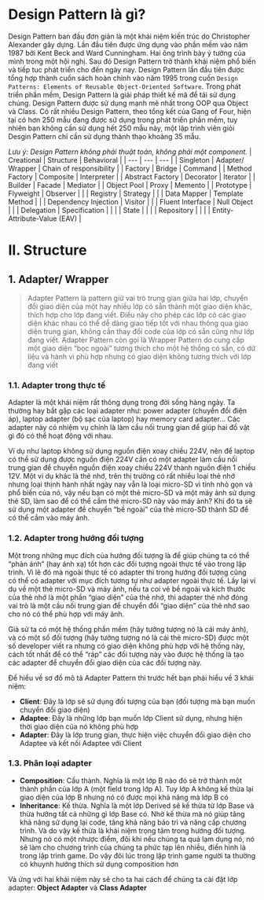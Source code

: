 # Design Pattern là gì?
Design Pattern ban đầu đơn giản là một khái niệm kiến trúc do Christopher Alexander gây dựng. Lần đầu tiên được ứng dụng vào phần mềm vào năm 1987 bởi Kent Beck and Ward Cunningham. Hai ông trình bày ý tưởng của mình trong một hội nghị. Sau đó Design Pattern trở thành khái niệm phổ biến và tiếp tuc phát triển cho đến ngày nay. Design Pattern lần đầu tiên được tổng hợp thành cuốn sách hoàn chỉnh vào năm 1995 trong cuốn `Design Patterns: Elements of Reusable Object-Oriented Software`.
Trong phát triển phần mềm, Design Pattern là giải pháp thiết kế mã để tái sử dụng chúng. Design Pattern được sử dụng mạnh mẽ nhất trong OOP qua Object và Class. Có rất nhiều Design Pattern, theo tổng kết của Gang of Four, hiện tại có hơn 250 mẫu đang được sử dụng trong phát triển phần mềm, tuy nhiên bạn không cần sử dụng hết 250 mẫu này, một lập trình viên giỏi Desgin Pattern chỉ cần sử dụng thành thạo khoảng 35 mẫu.

*Lưu ý: Design Pattern không phải thuật toán, không phải một component.*
| Creational | Structure | Behavioral |
| --- | --- | --- |
| Singleton | Adapter/ Wrapper | Chain of responsibility |
| Factory | Bridge | Command |
| Method Factory | Composite | Interpreter |
| Abstract Factory | Decorator | Iterator |
| Builder | Facade | Mediator |
| Object Pool | Proxy | Memento |
| Prototype | Flyweight | Observer |
| | Registry | Strategy |
| | Data Mapper | Template Method |
| | Dependency Injection | Visitor |
| | Fluent Interface | Null Object |
| | Delegation | Specification |
| | | State |
| | | Repository |
| | | Entity-Attribute-Value (EAV) |

# II. Structure
## 1. Adapter/ Wrapper
>Adapter Pattern là pattern giữ vai trò trung gian giữa hai lớp, chuyển đổi giao diện của một hay nhiều lớp có sẵn thành một giao diện khác, thích hợp cho lớp đang viết. Điều này cho phép các lớp có các giao diện khác nhau có thể dễ dàng giao tiếp tốt với nhau thông qua giao diện trung gian, không cần thay đổi code của lớp có sẵn cũng như lớp đang viết. Adapter Pattern còn gọi là Wrapper Pattern do cung cấp một giao diện “bọc ngoài” tương thích cho một hệ thống có sẵn, có dữ liệu và hành vi phù hợp nhưng có giao diện không tương thích với lớp đang viết

### 1.1. Adapter trong thực tế
Adapter là một khái niệm rất thông dụng trong đời sống hàng ngày. Ta thường hay bắt gặp các loại adapter như: power adapter (chuyển đổi điện áp), laptop adapter (bộ sạc của laptop) hay memory card adapter… Các adapter này có nhiệm vụ chính là làm cầu nối trung gian để giúp hai đồ vật gì đó có thể hoạt động với nhau.

Ví dụ như laptop không sử dụng nguồn điện xoay chiều 224V, nên để laptop có thể sử dụng được nguồn điện 224V cần có một adapter làm cầu nối trung gian để chuyển nguồn điện xoay chiều 224V thành nguồn điện 1 chiều 12V. Một ví dụ khác là thẻ nhớ, trên thị trường có rất nhiều loại thẻ nhớ nhưng loại thịnh hành nhất ngày nay vẫn là loại micro-SD vì tính nhỏ gọn và phổ biến của nó, vậy nếu bạn có một thẻ micro-SD và một máy ảnh sử dụng thẻ SD, làm sao để có thể cắm thẻ micro-SD này vào máy ảnh? Khi đó ta sẽ sử dụng một adapter để chuyển “bề ngoài” của thẻ micro-SD thành SD để có thể cắm vào máy ảnh.

### 1.2. Adapter trong hướng đối tượng
Một trong những mục đích của hướng đối tượng là để giúp chúng ta có thể “phản ánh” (hay ánh xạ) tốt hơn các đối tượng ngoài thực tế vào trong lập trình. Vì lẽ đó mà ngoài thực tế có adapter thì trong hướng đối tượng cũng có thể có adapter với mục đích tương tự như adapter ngoài thực tế. Lấy lại ví dụ về một thẻ micro-SD và máy ảnh, nếu ta coi vẻ bề ngoài và kích thước của thẻ nhớ là một phần “giao diện” của thẻ nhớ, thì adapter thẻ nhớ đóng vai trò là một cầu nối trung gian để chuyển đổi “giao diện” của thẻ nhớ sao cho nó có thể phù hợp với máy ảnh.

Giả sử ta có một hệ thống phần mềm (hãy tưởng tượng nó là cái máy ảnh), và có một số đối tượng (hãy tưởng tượng nó là cái thẻ micro-SD) được một số developer viết ra nhưng có giao diện không phù hợp với hệ thống này, cách tốt nhất để có thể “ráp” các đối tượng này vào được hệ thống là tạo các adapter để chuyển đổi giao diện của các đối tượng này.

Để hiểu về sơ đồ mô tả Adapter Pattern thì trước hết bạn phải hiểu về 3 khái niệm:
- **Client**: Đây là lớp sẽ sử dụng đối tượng của bạn (đối tượng mà bạn muốn chuyển đổi giao diện)
- **Adaptee**: Đây là những lớp bạn muốn lớp Client sử dụng, nhưng hiện thời giao diện của nó không phù hợp
- **Adapter**: Đây là lớp trung gian, thực hiện việc chuyển đổi giao diện cho Adaptee và kết nối Adaptee với Client

### 1.3. Phân loại adapter
- **Composition**: Cấu thành. Nghĩa là một lớp B nào đó sẽ trở thành một thành phần của lớp A (một field trong lớp A). Tuy lớp A không kế thừa lại giao diện của lớp B nhưng nó có được mọi khả năng mà lớp B có
- **Inheritance**: Kế thừa. Nghĩa là một lớp Derived sẽ kế thừa từ lớp Base và thừa hưởng tất cả những gì lớp Base có. Nhờ kế thừa mà nó giúp tăng khả năng sử dụng lại code, tăng khả năng bảo trì và nâng cấp chương trình. Và do vậy kế thừa là khái niệm trọng tâm trong hướng đối tượng. Nhưng nó có một nhược điểm, đôi khi nếu chúng ta quá lạm dụng nó, nó sẽ làm cho chương trình của chúng ta phức tạp lên nhiều, điển hình là trong lập trình game. Do vậy đôi lúc trong lập trình game người ta thường có khuynh hướng thích sử dụng composition hơn

Và ứng với hai khái niệm này sẽ cho ta hai cách để chúng ta cài đặt lớp adapter: **Object Adapter** và **Class Adapter**